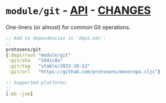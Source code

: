 # `module/git` - [API](doc/API.md)  - [CHANGES](doc/changelog.md)

One-liners (or almost) for common Git operations.

```clojure
;; Add to dependencies in `deps.edn`:
;;
protosens/git
{:deps/root "module/git"
 :git/sha   "2d41c8a"
 :git/tag   "stable/2022-10-13"
 :git/url   "https://github.com/protosens/monorepo.cljc"}
```

```clojure
;; Supported platforms:
;;
[:bb :jvm]
```

